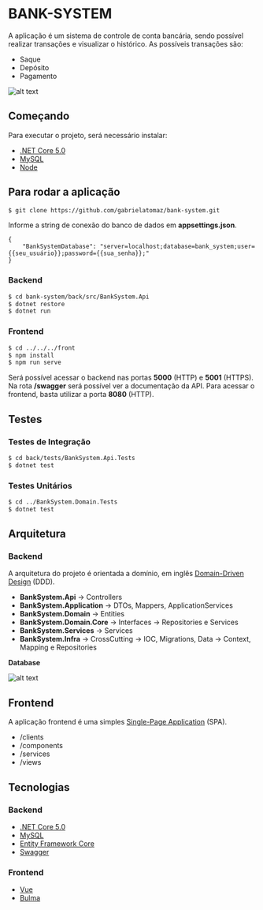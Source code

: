 # BANK-SYSTEM

A aplicação é um sistema de controle de conta bancária, sendo possível realizar transações e visualizar o histórico. As possíveis transações são:
* Saque
* Depósito
* Pagamento

![alt text](https://i.imgur.com/7lOOCJd.png)

## Começando
Para executar o projeto, será necessário instalar:
* [.NET Core 5.0](hhttps://dotnet.microsoft.com/download/dotnet/5.0)
* [MySQL](https://dev.mysql.com/downloads/mysql/)
* [Node](https://nodejs.org/en/download/)

## Para rodar a aplicação

```sh
$ git clone https://github.com/gabrielatomaz/bank-system.git
```

Informe a string de conexão do banco de dados em **appsettings.json**.

```
{
    "BankSystemDatabase": "server=localhost;database=bank_system;user={{seu_usuário}};password={{sua_senha}};"
}
```


### Backend
```sh
$ cd bank-system/back/src/BankSystem.Api
$ dotnet restore
$ dotnet run
```

### Frontend
```sh
$ cd ../../../front
$ npm install
$ npm run serve
```

Será possível acessar o backend nas portas **5000** (HTTP) e **5001** (HTTPS). Na rota **/swagger** será possível ver a documentação da API. Para acessar o frontend, basta utilizar a porta **8080** (HTTP).

## Testes

### Testes de Integração
```sh
$ cd back/tests/BankSystem.Api.Tests
$ dotnet test
```

### Testes Unitários
```sh
$ cd ../BankSystem.Domain.Tests
$ dotnet test
```

## Arquitetura

### Backend
A arquitetura do projeto é orientada a domínio, em inglês [Domain-Driven Design](https://www.devmedia.com.br/ddd-domain-driven-design-com-net/14416) (DDD).
* **BankSystem.Api** -> Controllers
* **BankSystem.Application** -> DTOs, Mappers, ApplicationServices
* **BankSystem.Domain** -> Entities
* **BankSystem.Domain.Core** -> Interfaces -> Repositories e Services
* **BankSystem.Services** -> Services
* **BankSystem.Infra** -> CrossCutting -> IOC, Migrations, Data -> Context, Mapping e Repositories

**Database**

![alt text](https://i.imgur.com/9dLex2Kl.png)

## Frontend
A aplicação frontend é uma simples [Single-Page Application](https://blog.schoolofnet.com/o-que-e-uma-spa-single-page-application/) (SPA).
* /clients
* /components 
* /services
* /views

## Tecnologias

### Backend

* [.NET Core 5.0](https://docs.microsoft.com/pt-br/dotnet/core/dotnet-five)
* [MySQL](https://www.mysql.com/)
* [Entity Framework Core](https://docs.microsoft.com/pt-br/ef/core/)
* [Swagger](https://swagger.io/)

### Frontend
* [Vue](https://vuejs.org/)
* [Bulma](https://bulma.io/)
